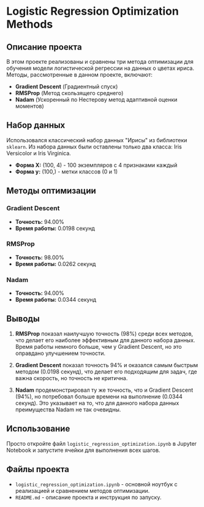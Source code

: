 # Logistic Regression Optimization Methods

## Описание проекта

В этом проекте реализованы и сравнены три метода оптимизации для обучения модели логистической регрессии на данных о цветах ириса. Методы, рассмотренные в данном проекте, включают:
- **Gradient Descent** (Градиентный спуск)
- **RMSProp** (Метод скользящего среднего)
- **Nadam** (Ускоренный по Нестерову метод адаптивной оценки моментов)

## Набор данных

Использовался классический набор данных "Ирисы" из библиотеки `sklearn`. Из набора данных были оставлены только два класса: Iris Versicolor и Iris Virginica.

- **Форма X:** (100, 4) - 100 экземпляров с 4 признаками каждый
- **Форма y:** (100,) - метки классов (0 и 1)

## Методы оптимизации

### Gradient Descent
- **Точность:** 94.00%
- **Время работы:** 0.0198 секунд

### RMSProp
- **Точность:** 98.00%
- **Время работы:** 0.0262 секунд

### Nadam
- **Точность:** 94.00%
- **Время работы:** 0.0344 секунд

## Выводы

1. **RMSProp** показал наилучшую точность (98%) среди всех методов, что делает его наиболее эффективным для данного набора данных. Время работы немного больше, чем у Gradient Descent, но это оправдано улучшением точности.

2. **Gradient Descent** показал точность 94% и оказался самым быстрым методом (0.0198 секунд), что делает его подходящим для задач, где важна скорость, но точность не критична.

3. **Nadam** продемонстрировал ту же точность, что и Gradient Descent (94%), но потребовал больше времени на выполнение (0.0344 секунд). Это указывает на то, что для данного набора данных преимущества Nadam не так очевидны.

## Использование

Просто откройте файл `logistic_regression_optimization.ipynb` в Jupyter Notebook и запустите ячейки для выполнения всех шагов.

## Файлы проекта

- `logistic_regression_optimization.ipynb` - основной ноутбук с реализацией и сравнением методов оптимизации.
- `README.md` - описание проекта и инструкция по запуску.


